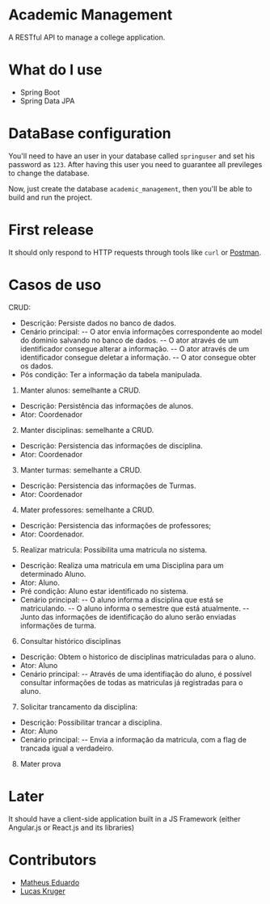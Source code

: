 # Academic Management

A RESTful API to manage a college application.

# What do I use

- Spring Boot
- Spring Data JPA

# DataBase configuration

You'll need to have an user in your database called `springuser` and set his password as `123`. After having this user you need to guarantee all previleges to change the database.

Now, just create the database `academic_management`, then you'll be able to build and run the project.

# First release

It should only respond to HTTP requests through tools like `curl` or [Postman](https://www.getpostman.com/).

# Casos de uso

CRUD:
- Descrição: Persiste dados no banco de dados.
- Cenário principal:
-- O ator envia informações correspondente ao model do dominio salvando no banco de dados.
-- O ator através de um identificador consegue alterar a informação.
-- O ator através de um identificador consegue deletar a informação.
-- O ator consegue obter os dados.
- Pós condição: Ter a informação da tabela manipulada.

1) Manter alunos: semelhante a CRUD.
* Descrição: Persistência das informações de alunos.
* Ator: Coordenador
2) Manter disciplinas: semelhante a CRUD.
* Descrição: Persistencia das informações de disciplina.
* Ator: Coordenador
3) Manter turmas: semelhante a CRUD.
* Descrição: Persistencia das informações de Turmas.
* Ator: Coordenador
4) Mater professores: semelhante a CRUD.
* Descrição: Persistencia das informações de professores;
* Ator: Coordenador.
5) Realizar matricula: Possibilita uma matricula no sistema.
* Descrição: Realiza uma matricula em uma Disciplina para um determinado Aluno.
* Ator: Aluno.
* Pré condição: Aluno estar identificado no sistema.
* Cenário principal:
-- O aluno informa a disciplina que está se matriculando.
-- O aluno informa o semestre que está atualmente.
-- Junto das informações de identificação do aluno serão enviadas informações de turma.
6) Consultar histórico disciplinas
* Descrição: Obtem o historico de disciplinas matriculadas para o aluno.
* Ator: Aluno
* Cenário principal:
-- Através de uma identifiação do aluno, é possível consultar informações de todas as matriculas já registradas para o aluno.
7) Solicitar trancamento da disciplina:
* Descrição: Possibilitar trancar a disciplina.
* Ator: Aluno
* Cenário principal:
-- Envia a informação da matricula, com a flag de trancada igual a verdadeiro.
8) Mater prova

# Later

It should have a client-side application built in a JS Framework (either Angular.js or React.js and its libraries)

# Contributors

- [Matheus Eduardo](https://github.com/eduardosmatheus)
- [Lucas Kruger](https://github.com/LucasKr)
